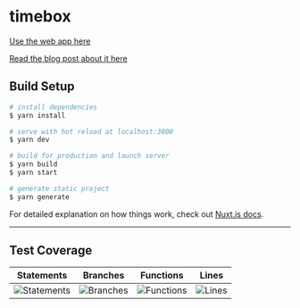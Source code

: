 # timebox

[Use the web app here](https://tchin25.github.io/timebox/)

[Read the blog post about it here](https://barelylingual.net/posts/timeboxer)


## Build Setup

```bash
# install dependencies
$ yarn install

# serve with hot reload at localhost:3000
$ yarn dev

# build for production and launch server
$ yarn build
$ yarn start

# generate static project
$ yarn generate
```

For detailed explanation on how things work, check out [Nuxt.js docs](https://nuxtjs.org).

---

## Test Coverage
| Statements                | Branches                | Functions                | Lines                |
| ------------------------- | ----------------------- | ------------------------ | -------------------- |
| ![Statements](https://img.shields.io/badge/Coverage-72.97%25-red.svg) | ![Branches](https://img.shields.io/badge/Coverage-75.86%25-red.svg) | ![Functions](https://img.shields.io/badge/Coverage-73.4%25-red.svg) | ![Lines](https://img.shields.io/badge/Coverage-72.66%25-red.svg) |

